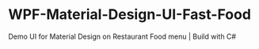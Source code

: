 # WPF-Material-Design-UI-Fast-Food
Demo UI for Material Design on Restaurant Food menu | Build with C#
